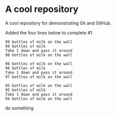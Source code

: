 # A cool repository
A cool repository for demonstrating Git and GitHub.

Added the four lines below to complete #1

```
99 bottles of milk on the wall
99 bottles of milk
Take 1 down and pass it around
98 bottles of milk on the wall
```

```
98 bottles of milk on the wall
98 bottles of milk
Take 1 down and pass it around
97 bottles of milk on the wall
```

```
95 bottles of milk on the wall
95 bottles of milk
Take 1 down and pass it around
94 bottles of milk on the wall
```

do something